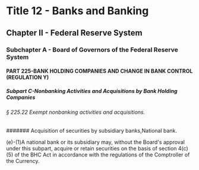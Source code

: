 
# Title 12 - Banks and Banking
## Chapter II - Federal Reserve System
### Subchapter A - Board of Governors of the Federal Reserve System
#### PART 225-BANK HOLDING COMPANIES AND CHANGE IN BANK CONTROL (REGULATION Y)
##### Subpart C-Nonbanking Activities and Acquisitions by Bank Holding Companies
###### § 225.22 Exempt nonbanking activities and acquisitions.
####### Acquisition of securities by subsidiary banks,National bank.

(e)-(1)A national bank or its subsidiary may, without the Board's approval under this subpart, acquire or retain securities on the basis of section 4(c)(5) of the BHC Act in accordance with the regulations of the Comptroller of the Currency.
